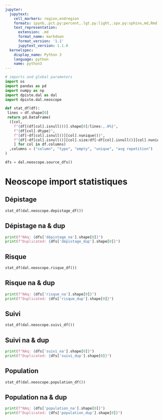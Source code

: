 ```yaml
---
jupyter:
  jupytext:
    cell_markers: region,endregion
    formats: ipynb,.pct.py:percent,.lgt.py:light,.spx.py:sphinx,md,Rmd,.pandoc.md:pandoc
    text_representation:
      extension: .md
      format_name: markdown
      format_version: '1.1'
      jupytext_version: 1.1.0
  kernelspec:
    display_name: Python 3
    language: python
    name: python3
---
```


```python tags=["hide-cell"]
# imports and global parameters
import os
import pandas as pd
import numpy as np
import dpiste.dal as dal
import dpiste.dal.neoscope

def stat_df(df):
 lines = df.shape[0]
 return pd.DataFrame(
  ([col, 
    f"{df[(df[col].isnull())].shape[0]/lines:,.0%}", 
    f"{df[col].dtype}", 
    f"{df[~df[col].isnull()][col].nunique()}",
    f"{df[~df[col].isnull()][col].size/df[~df[col].isnull()][col].nunique():.2f}"
    ] for col in df.columns)
  ,columns = ("column", "type", "empty", "unique", "avg repetition")
)

dfs = dal.neoscope.source_dfs()
```
# Neoscope import statistiques

## Dépistage
```python tags=["hide-input"]
stat_df(dal.neoscope.depistage_df())
```

## Dépistage na & dup
```python tags=["hide-input"]
print(f"NAq: {dfs['dépistage_na'].shape[0]}")
print(f"Duplicated: {dfs['dépistage_dup'].shape[0]}")
```

## Risque
```python tags=["hide-input"]
stat_df(dal.neoscope.risque_df())
```

## Risque na & dup
```python tags=["hide-input"]
print(f"NAq: {dfs['risque_na'].shape[0]}")
print(f"Duplicated: {dfs['risque_dup'].shape[0]}")
```

## Suivi
```python tags=["hide-input"]
stat_df(dal.neoscope.suivi_df())
```

## Suivi na & dup
```python tags=["hide-input"]
print(f"NAq: {dfs['suivi_na'].shape[0]}")
print(f"Duplicated: {dfs['suivi_dup'].shape[0]}")
```

## Population 
```python tags=["hide-input"]
stat_df(dal.neoscope.population_df())
```

## Population na & dup
```python tags=["hide-input"]
print(f"NAq: {dfs['population_na'].shape[0]}")
print(f"Duplicated: {dfs['population_dup'].shape[0]}")
```
